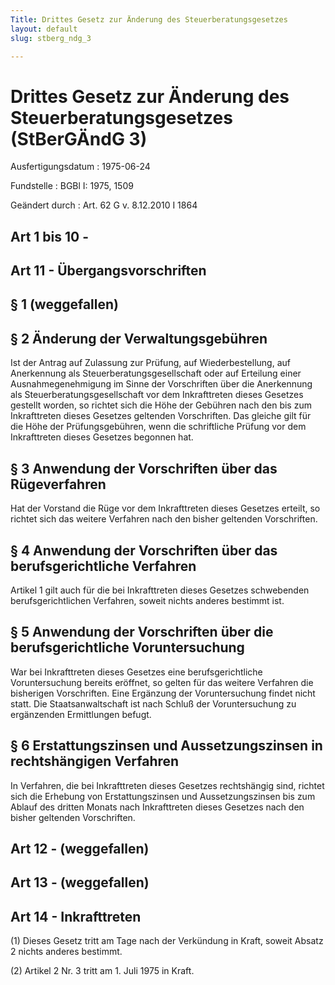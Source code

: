 ```yaml
---
Title: Drittes Gesetz zur Änderung des Steuerberatungsgesetzes
layout: default
slug: stberg_ndg_3

---
```


# Drittes Gesetz zur Änderung des Steuerberatungsgesetzes (StBerGÄndG 3)

Ausfertigungsdatum
:   1975-06-24

Fundstelle
:   BGBl I: 1975, 1509

Geändert durch
:   Art. 62 G v. 8.12.2010 I 1864



## Art 1 bis 10 - 



## Art 11 - Übergangsvorschriften



## § 1 (weggefallen)



## § 2 Änderung der Verwaltungsgebühren

Ist der Antrag auf Zulassung zur Prüfung, auf Wiederbestellung, auf
Anerkennung als Steuerberatungsgesellschaft oder auf Erteilung einer
Ausnahmegenehmigung im Sinne der Vorschriften über die Anerkennung als
Steuerberatungsgesellschaft vor dem Inkrafttreten dieses Gesetzes
gestellt worden, so richtet sich die Höhe der Gebühren nach den bis
zum Inkrafttreten dieses Gesetzes geltenden Vorschriften. Das gleiche
gilt für die Höhe der Prüfungsgebühren, wenn die schriftliche Prüfung
vor dem Inkrafttreten dieses Gesetzes begonnen hat.


## § 3 Anwendung der Vorschriften über das Rügeverfahren

Hat der Vorstand die Rüge vor dem Inkrafttreten dieses Gesetzes
erteilt, so richtet sich das weitere Verfahren nach den bisher
geltenden Vorschriften.


## § 4 Anwendung der Vorschriften über das berufsgerichtliche Verfahren

Artikel 1 gilt auch für die bei Inkrafttreten dieses Gesetzes
schwebenden berufsgerichtlichen Verfahren, soweit nichts anderes
bestimmt ist.


## § 5 Anwendung der Vorschriften über die berufsgerichtliche Voruntersuchung

War bei Inkrafttreten dieses Gesetzes eine berufsgerichtliche
Voruntersuchung bereits eröffnet, so gelten für das weitere Verfahren
die bisherigen Vorschriften. Eine Ergänzung der Voruntersuchung findet
nicht statt. Die Staatsanwaltschaft ist nach Schluß der
Voruntersuchung zu ergänzenden Ermittlungen befugt.


## § 6 Erstattungszinsen und Aussetzungszinsen in rechtshängigen Verfahren

In Verfahren, die bei Inkrafttreten dieses Gesetzes rechtshängig sind,
richtet sich die Erhebung von Erstattungszinsen und Aussetzungszinsen
bis zum Ablauf des dritten Monats nach Inkrafttreten dieses Gesetzes
nach den bisher geltenden Vorschriften.


## Art 12 - (weggefallen)



## Art 13 - (weggefallen)



## Art 14 - Inkrafttreten

(1) Dieses Gesetz tritt am Tage nach der Verkündung in Kraft, soweit
Absatz 2 nichts anderes bestimmt.

(2) Artikel 2 Nr. 3 tritt am 1. Juli 1975 in Kraft.

